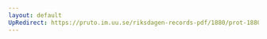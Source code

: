 ```yaml
---
layout: default
UpRedirect: https://pruto.im.uu.se/riksdagen-records-pdf/1880/prot-1880--ak--016/prot-1880--ak--016_003.pdf
---
```

